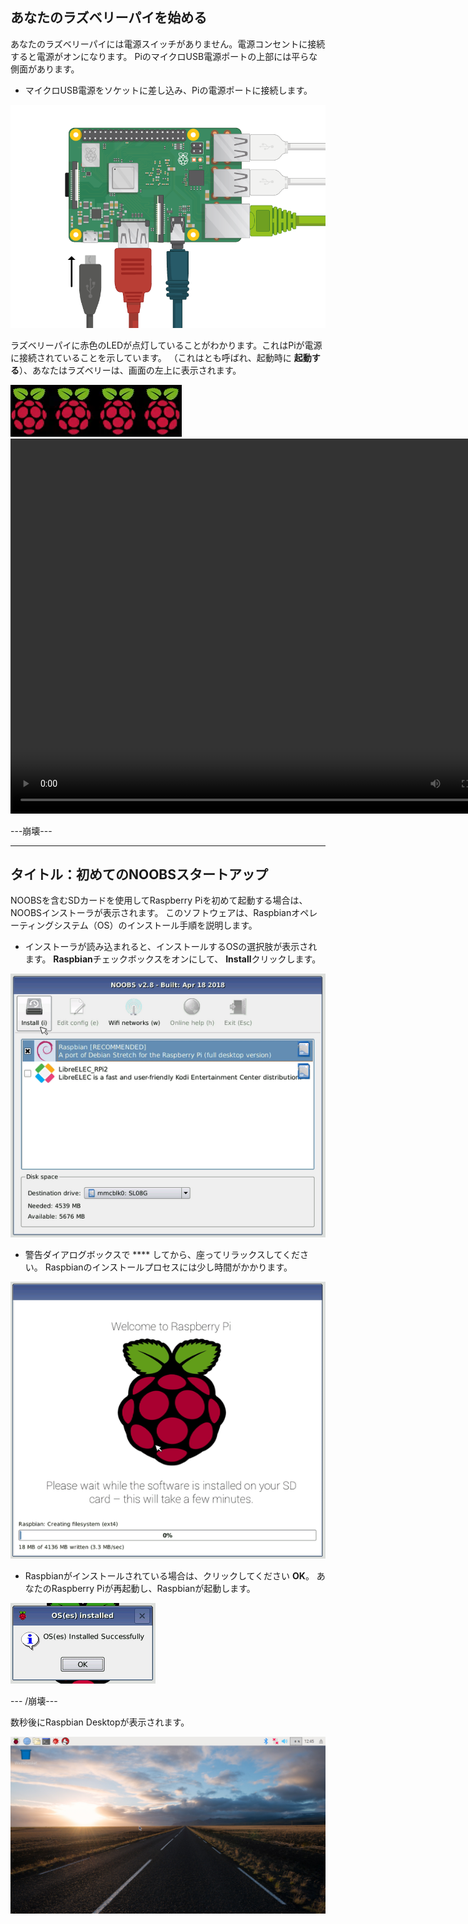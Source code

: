 ## あなたのラズベリーパイを始める

あなたのラズベリーパイには電源スイッチがありません。電源コンセントに接続すると電源がオンになります。 PiのマイクロUSB電源ポートの上部には平らな側面があります。

+ マイクロUSB電源をソケットに差し込み、Piの電源ポートに接続します。

![スクリーンショット](images/pi-power.png)

ラズベリーパイに赤色のLEDが点灯していることがわかります。これはPiが電源に接続されていることを示しています。 （これはとも呼ばれ、起動時に **起動する**）、あなたはラズベリーは、画面の左上に表示されます。

![ブートラズベリー](images/raspberries.png)<video width="800" height="600" controls> <source src="images/piboot.webm" type="video/webm"> お使いのブラウザはWebMビデオをサポートしていませんので、FireFoxまたはChromeを試してみてください。 </video> 

\---崩壊\---

* * *

## タイトル：初めてのNOOBSスタートアップ

NOOBSを含むSDカードを使用してRaspberry Piを初めて起動する場合は、NOOBSインストーラが表示されます。 このソフトウェアは、Raspbianオペレーティングシステム（OS）のインストール手順を説明します。

+ インストーラが読み込まれると、インストールするOSの選択肢が表示されます。 **Raspbian**チェックボックスをオンにして、 **Install**クリックします。

![インストール](images/install.png)

+ 警告ダイアログボックスで **** してから、座ってリラックスしてください。 Raspbianのインストールプロセスには少し時間がかかります。

![インストールする](images/installing.png)

+ Raspbianがインストールされている場合は、クリックしてください **OK**。 あなたのRaspberry Piが再起動し、Raspbianが起動します。

![インストール済み](images/installed.png)

\--- /崩壊\---

数秒後にRaspbian Desktopが表示されます。

![ラスベスデスクトップ](images/pi-desktop.jpg)